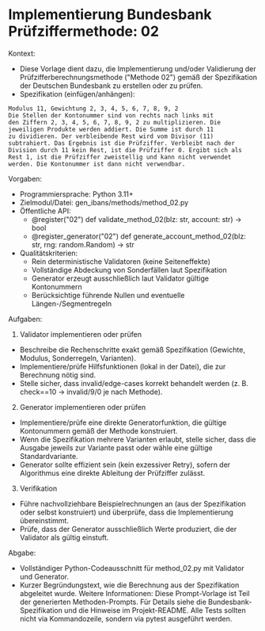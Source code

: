 # Implementierung Bundesbank Prüfziffermethode: 02

Kontext:
- Diese Vorlage dient dazu, die Implementierung und/oder Validierung der Prüfzifferberechnungsmethode ("Methode 02") gemäß der Spezifikation der Deutschen Bundesbank zu erstellen oder zu prüfen.
- Spezifikation (einfügen/anhängen):

```Text
Modulus 11, Gewichtung 2, 3, 4, 5, 6, 7, 8, 9, 2
Die Stellen der Kontonummer sind von rechts nach links mit
den Ziffern 2, 3, 4, 5, 6, 7, 8, 9, 2 zu multiplizieren. Die
jeweiligen Produkte werden addiert. Die Summe ist durch 11
zu dividieren. Der verbleibende Rest wird vom Divisor (11)
subtrahiert. Das Ergebnis ist die Prüfziffer. Verbleibt nach der
Division durch 11 kein Rest, ist die Prüfziffer 0. Ergibt sich als
Rest 1, ist die Prüfziffer zweistellig und kann nicht verwendet
werden. Die Kontonummer ist dann nicht verwendbar.
```

Vorgaben:
- Programmiersprache: Python 3.11+
- Zielmodul/Datei: gen_ibans/methods/method_02.py
- Öffentliche API:
  - @register("02") def validate_method_02(blz: str, account: str) -> bool
  - @register_generator("02") def generate_account_method_02(blz: str, rng: random.Random) -> str
- Qualitätskriterien:
  - Rein deterministische Validatoren (keine Seiteneffekte)
  - Vollständige Abdeckung von Sonderfällen laut Spezifikation
  - Generator erzeugt ausschließlich laut Validator gültige Kontonummern
  - Berücksichtige führende Nullen und eventuelle Längen-/Segmentregeln

Aufgaben:
1) Validator implementieren oder prüfen
- Beschreibe die Rechenschritte exakt gemäß Spezifikation (Gewichte, Modulus, Sonderregeln, Varianten).
- Implementiere/prüfe Hilfsfunktionen (lokal in der Datei), die zur Berechnung nötig sind.
- Stelle sicher, dass invalid/edge-cases korrekt behandelt werden (z. B. check==10 -> invalid/9/0 je nach Methode).

2) Generator implementieren oder prüfen
- Implementiere/prüfe eine direkte Generatorfunktion, die gültige Kontonummern gemäß der Methode konstruiert.
- Wenn die Spezifikation mehrere Varianten erlaubt, stelle sicher, dass die Ausgabe jeweils zur Variante passt oder wähle eine gültige Standardvariante.
- Generator sollte effizient sein (kein exzessiver Retry), sofern der Algorithmus eine direkte Ableitung der Prüfziffer zulässt.

3) Verifikation
- Führe nachvollziehbare Beispielrechnungen an (aus der Spezifikation oder selbst konstruiert) und überprüfe, dass die Implementierung übereinstimmt.
- Prüfe, dass der Generator ausschließlich Werte produziert, die der Validator als gültig einstuft.

Abgabe:
- Vollständiger Python-Codeausschnitt für method_02.py mit Validator und Generator.
- Kurzer Begründungstext, wie die Berechnung aus der Spezifikation abgeleitet wurde.
Weitere Informationen: Diese Prompt-Vorlage ist Teil der generierten Methoden-Prompts. Für Details siehe die Bundesbank-Spezifikation und die Hinweise im Projekt-README.
Alle Tests sollten nicht via Kommandozeile, sondern via pytest ausgeführt werden.
